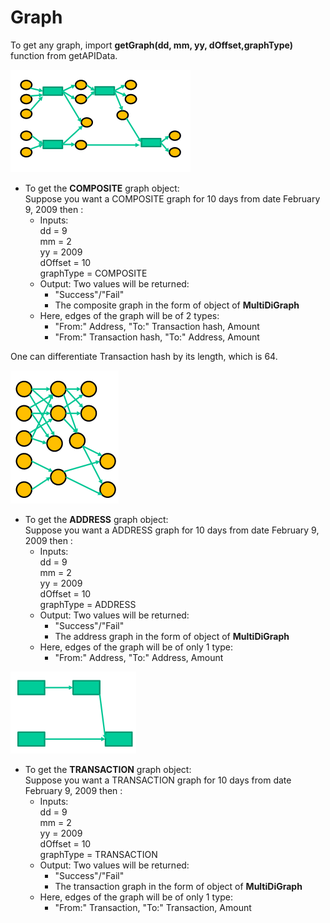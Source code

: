 # Graph
To get any graph, import 
<b>getGraph(dd, mm, yy, dOffset,graphType)</b> function from getAPIData. 
<br>

![Image of Composite graph](images/composite.png)
* To get the <b>COMPOSITE</b> graph object: <br>
 Suppose you want a COMPOSITE graph for 10 days from date February 9, 2009 then :<br>
    * Inputs: <br> 
dd = 9  <br>
mm = 2 <br>
yy = 2009  <br>
dOffset = 10 <br>
graphType = COMPOSITE
    * Output:
Two values will be returned:<br>
        * "Success"/"Fail"<br>
        * The composite graph in the form of object of <b>MultiDiGraph</b>
    * Here, edges of the graph will be of 2 types:
        * "From:" Address, "To:" Transaction hash, Amount
        * "From:" Transaction hash, "To:" Address, Amount

One can differentiate Transaction hash by its length, which is 64.
   

![Image of Address graph](images/address.png)

* To get the <b>ADDRESS</b> graph object: <br>
 Suppose you want a ADDRESS graph for 10 days from date February 9, 2009 then :<br>
    * Inputs: <br> 
dd = 9  <br>
mm = 2 <br>
yy = 2009  <br>
dOffset = 10 <br>
graphType = ADDRESS
    * Output:
Two values will be returned:<br>
        * "Success"/"Fail"<br>
        * The address graph in the form of object of <b>MultiDiGraph</b>
    * Here, edges of the graph will be of only 1 type:
        * "From:" Address, "To:" Address, Amount
      

![Image of Address graph](images/transaction.png)

* To get the <b>TRANSACTION</b> graph object: <br>
 Suppose you want a TRANSACTION graph for 10 days from date February 9, 2009 then :<br>
    * Inputs: <br> 
dd = 9  <br>
mm = 2 <br>
yy = 2009  <br>
dOffset = 10 <br>
graphType = TRANSACTION
    * Output:
Two values will be returned:<br>
        * "Success"/"Fail"<br>
        * The transaction graph in the form of object of <b>MultiDiGraph</b>
    * Here, edges of the graph will be of only 1 type:
        * "From:" Transaction, "To:" Transaction, Amount
      